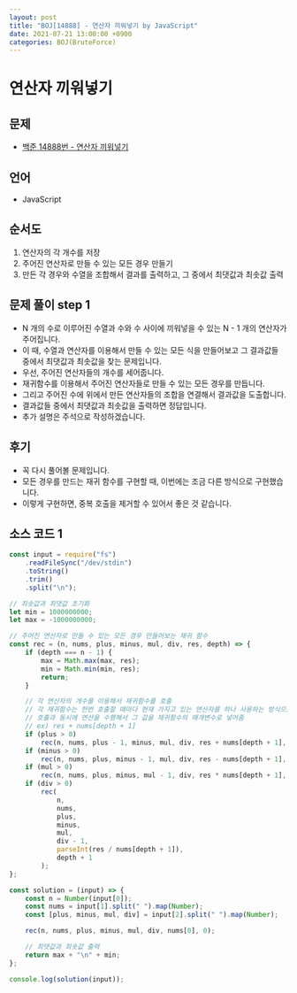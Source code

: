 ```yaml
---
layout: post
title: "BOJ[14888] - 연산자 끼워넣기 by JavaScript"
date: 2021-07-21 13:00:00 +0900
categories: BOJ(BruteForce)
---
```


# 연산자 끼워넣기

## 문제

- [백준 14888번 - 연산자 끼워넣기](https://www.acmicpc.net/problem/14888)

## 언어

- JavaScript

## 순서도

1. 연산자의 각 개수를 저장
2. 주어진 연산자로 만들 수 있는 모든 경우 만들기
3. 만든 각 경우와 수열을 조합해서 결과를 출력하고, 그 중에서 최댓값과 최솟값 출력

## 문제 풀이 step 1

- N 개의 수로 이루어진 수열과 수와 수 사이에 끼워넣을 수 있는 N - 1 개의 연산자가 주어집니다.
- 이 때, 수열과 연산자를 이용해서 만들 수 있는 모든 식을 만들어보고 그 결과값들 중에서 최댓값과 최솟값을 찾는 문제입니다.
- 우선, 주어진 연산자들의 개수를 세어줍니다.
- 재귀함수를 이용해서 주어진 연산자들로 만들 수 있는 모든 경우를 만듭니다.
- 그리고 주어진 수에 위에서 만든 연산자들의 조합을 연결해서 결과값을 도출합니다.
- 결과값들 중에서 최댓값과 최솟값을 출력하면 정답입니다.
- 추가 설명은 주석으로 작성하겠습니다.

## 후기

- 꼭 다시 풀어볼 문제입니다.
- 모든 경우를 만드는 재귀 함수를 구현할 때, 이번에는 조금 다른 방식으로 구현했습니다.
- 이렇게 구현하면, 중복 호출을 제거할 수 있어서 좋은 것 같습니다.

## 소스 코드 1

```jsx
const input = require("fs")
	.readFileSync("/dev/stdin")
	.toString()
	.trim()
	.split("\n");

// 최솟값과 최댓값 초기화
let min = 1000000000;
let max = -1000000000;

// 주어진 연산자로 만들 수 있는 모든 경우 만들어보는 재귀 함수
const rec = (n, nums, plus, minus, mul, div, res, depth) => {
	if (depth === n - 1) {
		max = Math.max(max, res);
		min = Math.min(min, res);
		return;
	}

	// 각 연산자의 개수를 이용해서 재귀함수를 호출
	// 각 재귀함수는 한번 호출할 때마다 현재 가지고 있는 연산자를 하나 사용하는 방식으로 동작
	// 호출과 동시에 연산을 수행해서 그 값을 재귀함수의 매개변수로 넣어줌
	// ex) res + nums[depth + 1]
	if (plus > 0)
		rec(n, nums, plus - 1, minus, mul, div, res + nums[depth + 1], depth + 1);
	if (minus > 0)
		rec(n, nums, plus, minus - 1, mul, div, res - nums[depth + 1], depth + 1);
	if (mul > 0)
		rec(n, nums, plus, minus, mul - 1, div, res * nums[depth + 1], depth + 1);
	if (div > 0)
		rec(
			n,
			nums,
			plus,
			minus,
			mul,
			div - 1,
			parseInt(res / nums[depth + 1]),
			depth + 1
		);
};

const solution = (input) => {
	const n = Number(input[0]);
	const nums = input[1].split(" ").map(Number);
	const [plus, minus, mul, div] = input[2].split(" ").map(Number);

	rec(n, nums, plus, minus, mul, div, nums[0], 0);

	// 최댓값과 최솟값 출력
	return max + "\n" + min;
};

console.log(solution(input));
```

